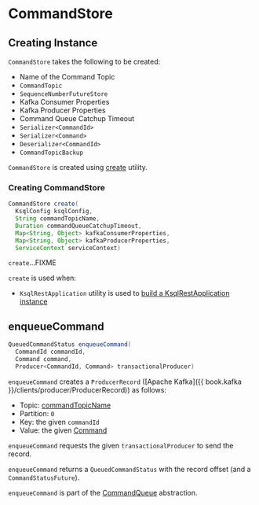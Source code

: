 # CommandStore

## Creating Instance

`CommandStore` takes the following to be created:

* <span id="commandTopicName"> Name of the Command Topic
* <span id="commandTopic"> `CommandTopic`
* <span id="sequenceNumberFutureStore"> `SequenceNumberFutureStore`
* <span id="kafkaConsumerProperties"> Kafka Consumer Properties
* <span id="kafkaProducerProperties"> Kafka Producer Properties
* <span id="commandQueueCatchupTimeout"> Command Queue Catchup Timeout
* <span id="commandIdSerializer"> `Serializer<CommandId>`
* <span id="commandSerializer"> `Serializer<Command>`
* <span id="commandIdDeserializer"> `Deserializer<CommandId>`
* <span id="commandTopicBackup"> `CommandTopicBackup`

`CommandStore` is created using [create](#create) utility.

### <span id="create"> Creating CommandStore

```java
CommandStore create(
  KsqlConfig ksqlConfig,
  String commandTopicName,
  Duration commandQueueCatchupTimeout,
  Map<String, Object> kafkaConsumerProperties,
  Map<String, Object> kafkaProducerProperties,
  ServiceContext serviceContext)
```

`create`...FIXME

`create` is used when:

* `KsqlRestApplication` utility is used to [build a KsqlRestApplication instance](KsqlRestApplication.md#buildApplication)

## <span id="enqueueCommand"> enqueueCommand

```java
QueuedCommandStatus enqueueCommand(
  CommandId commandId,
  Command command,
  Producer<CommandId, Command> transactionalProducer)
```

`enqueueCommand` creates a `ProducerRecord` ([Apache Kafka]({{ book.kafka }}/clients/producer/ProducerRecord)) as follows:

* Topic: [commandTopicName](#commandTopicName)
* Partition: `0`
* Key: the given `commandId`
* Value: the given [Command](Command.md)

`enqueueCommand` requests the given `transactionalProducer` to send the record.

`enqueueCommand` returns a `QueuedCommandStatus` with the record offset (and a `CommandStatusFuture`).

`enqueueCommand` is part of the [CommandQueue](CommandQueue.md#enqueueCommand) abstraction.
